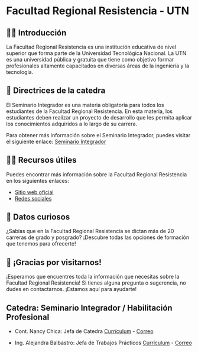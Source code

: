 <!--

**Here are some ideas to get you started:**

🙋‍♀️ A short introduction - what is your organization all about?
🌈 Contribution guidelines - how can the community get involved?
👩‍💻 Useful resources - where can the community find your docs? Is there anything else the community should know?
🍿 Fun facts - what does your team eat for breakfast?
🧙 Remember, you can do mighty things with the power of [Markdown](https://docs.github.com/github/writing-on-github/getting-started-with-writing-and-formatting-on-github/basic-writing-and-formatting-syntax)
-->

<!--  let copilot write a readme template for the organization in spanish. the organization is https://frre.utn.edu.ar -->

# Facultad Regional Resistencia - UTN

## 🙋‍♀️ Introducción

La Facultad Regional Resistencia es una institución educativa de nivel superior que forma parte de la Universidad Tecnológica Nacional. La UTN es una universidad pública y gratuita que tiene como objetivo formar profesionales altamente capacitados en diversas áreas de la ingeniería y la tecnología.

## 🌈 Directrices de la catedra

El Seminario Integrador es una materia obligatoria para todos los estudiantes de la Facultad Regional Resistencia. En esta materia, los estudiantes deben realizar un proyecto de desarrollo que les permita aplicar los conocimientos adquiridos a lo largo de su carrera.

Para obtener más información sobre el Seminario Integrador, puedes visitar el siguiente enlace: [Seminario Integrador](https://frre.utn.edu.ar/si/)

## 👩‍💻 Recursos útiles

Puedes encontrar más información sobre la Facultad Regional Resistencia en los siguientes enlaces:

- [Sitio web oficial](https://frre.utn.edu.ar)
- [Redes sociales](https://www.facebook.com/UTNFRRE)

## 🍿 Datos curiosos

¿Sabías que en la Facultad Regional Resistencia se dictan más de 20 carreras de grado y posgrado? ¡Descubre todas las opciones de formación que tenemos para ofrecerte!

## 🧙 ¡Gracias por visitarnos!

¡Esperamos que encuentres toda la información que necesitas sobre la Facultad Regional Resistencia! Si tienes alguna pregunta o sugerencia, no dudes en contactarnos. ¡Estamos aquí para ayudarte!

## Catedra: Seminario Integrador / Habilitación Profesional

- Cont. Nancy Chica: Jefa de Catedra
  [Currículum](https://www.frre.utn.edu.ar/isi/clean/files/get/item/13082.pdf) - [Correo](mailto:nbchica@hotmail.com)

- Ing. Alejandra Balbastro: Jefa de Trabajos Prácticos
  [Currículum](https://www.frre.utn.edu.ar/isi/clean/files/get/item/13074.pdf) - [Correo](mailto:balbastroale@gigared.com)
